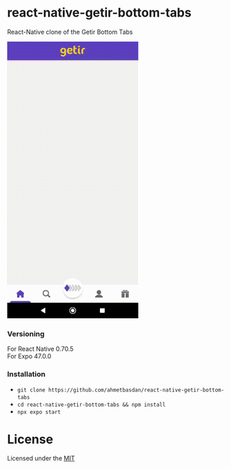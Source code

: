 # react-native-getir-bottom-tabs

React-Native clone of the Getir Bottom Tabs

![](https://github.com/ahmetbasdan/react-native-getir-bottom-tabs/blob/master/assets/appGif.gif)

### Versioning

For React Native 0.70.5
<br/>
For Expo 47.0.0

### Installation

- `git clone https://github.com/ahmetbasdan/react-native-getir-bottom-tabs`
- `cd react-native-getir-bottom-tabs && npm install`
- `npx expo start`

# License

Licensed under the [MIT](LICENSE)
